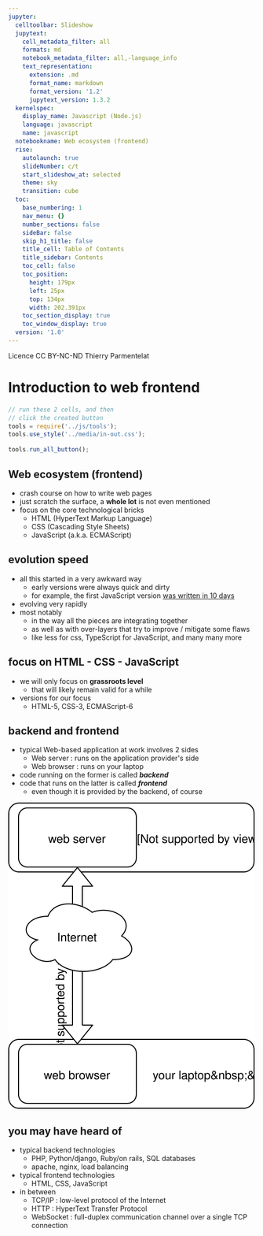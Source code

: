 ```yaml
---
jupyter:
  celltoolbar: Slideshow
  jupytext:
    cell_metadata_filter: all
    formats: md
    notebook_metadata_filter: all,-language_info
    text_representation:
      extension: .md
      format_name: markdown
      format_version: '1.2'
      jupytext_version: 1.3.2
  kernelspec:
    display_name: Javascript (Node.js)
    language: javascript
    name: javascript
  notebookname: Web ecosystem (frontend)
  rise:
    autolaunch: true
    slideNumber: c/t
    start_slideshow_at: selected
    theme: sky
    transition: cube
  toc:
    base_numbering: 1
    nav_menu: {}
    number_sections: false
    sideBar: false
    skip_h1_title: false
    title_cell: Table of Contents
    title_sidebar: Contents
    toc_cell: false
    toc_position:
      height: 179px
      left: 25px
      top: 134px
      width: 202.391px
    toc_section_display: true
    toc_window_display: true
  version: '1.0'
---
```


<div class="licence">
<span>Licence CC BY-NC-ND</span>
<span>Thierry Parmentelat</span>
</div>


# Introduction to web frontend

```javascript
// run these 2 cells, and then 
// click the created button
tools = require('../js/tools');
tools.use_style('../media/in-out.css');
```

```javascript
tools.run_all_button();
```

<!-- #region slideshow={"slide_type": "slide"} -->
## Web ecosystem (frontend)
<!-- #endregion -->

* crash course on how to write web pages  
* just scratch the surface, a **whole lot** is not even mentioned  
* focus on the core technological bricks
  * HTML (HyperText Markup Language)
  * CSS (Cascading Style Sheets)
  * JavaScript (a.k.a. ECMAScript)

<!-- #region slideshow={"slide_type": "slide"} -->
## evolution speed
<!-- #endregion -->

* all this started in a very awkward way
  * early versions were always quick and dirty
  * for example, the first JavaScript version [was written in 10 days](https://thenewstack.io/brendan-eich-on-creating-javascript-in-10-days-and-what-hed-do-differently-today/)
* evolving very rapidly
* most notably
  * in the way all the pieces are integrating together
  * as well as with over-layers that try to improve / mitigate some flaws
  * like less for css, TypeScript for JavaScript, and many many more


<!-- #region slideshow={"slide_type": "slide"} -->
##  focus on HTML - CSS - JavaScript
<!-- #endregion -->

<!-- #region slideshow={"slide_type": "slide"} -->
* we will only focus on **grassroots level**
  * that will likely remain valid for a while
* versions for our focus
  * HTML-5, CSS-3, ECMAScript-6
<!-- #endregion -->

<!-- #region slideshow={"slide_type": "slide"} -->
## backend and frontend 
<!-- #endregion -->

* typical Web-based application at work involves 2 sides
  * Web server : runs on the application provider's side
  * Web browser : runs on your laptop
* code running on the former is called ***backend*** 
* code that runs on the latter is called ***frontend***
  * even though it is provided by the backend, of course  

<!-- #region slideshow={"slide_type": "slide"} -->
![](../media/client-server.svg)
<!-- #endregion -->

<!-- #region slideshow={"slide_type": "slide"} -->
## you may have heard of
<!-- #endregion -->

<!-- #region slideshow={"slide_type": "slide"} -->
* typical backend technologies
  * PHP, Python/django, Ruby/on rails, SQL databases
  * apache, nginx, load balancing
* typical frontend technologies
  * HTML, CSS, JavaScript
* in between
  * TCP/IP : low-level protocol of the Internet
  * HTTP : HyperText Transfer Protocol
  * WebSocket : full-duplex communication channel over a single TCP connection 
<!-- #endregion -->
